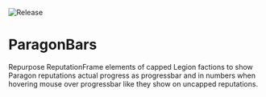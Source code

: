 ![Release](https://github.com/ahakola/ParagonBars/actions/workflows/release.yml/badge.svg)

# ParagonBars

Repurpose ReputationFrame elements of capped Legion factions to show Paragon reputations actual progress as progressbar and in numbers when hovering mouse over progressbar like they show on uncapped reputations.